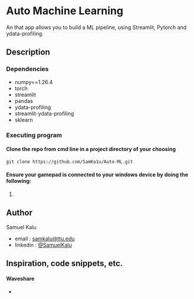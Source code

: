 # Auto Machine Learning

  An that app allows you to build a ML pipeline, using Streamlit, Pytorch and ydata-profiling.

## Description

### Dependencies

* numpy==1.26.4
* torch
* streamlit
* pandas
* ydata-profiling
* streamlit-ydata-profiling
* sklearn

### Executing program

#### Clone the repo from cmd line in a project directory of your choosing
```
git clone https://github.com/SamKa1u/Auto-ML.git
```

#### Ensure your gamepad is connected to your windows device by doing the following:
1.  



## Author


Samuel Kalu
  
* email : [samkalu@ttu.edu](mailto:samkalu@ttu.edu)
* linkedin : [@SamuelKalu](https://www.linkedin.com/in/samuel-kalu-74a359342/)


## Inspiration, code snippets, etc.
#### Waveshare
* [](https://www.waveshare.com/wiki/General_Driver_for_Robots)
